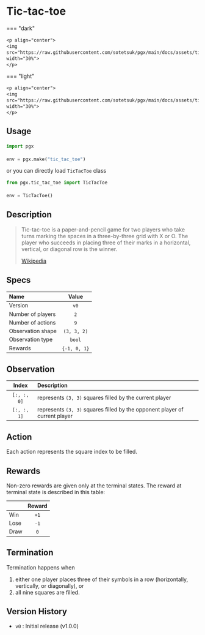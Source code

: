 # Tic-tac-toe

=== "dark" 

    <p align="center">
    <img src="https://raw.githubusercontent.com/sotetsuk/pgx/main/docs/assets/tic_tac_toe_dark.gif" width="30%">
    </p>

=== "light" 

    <p align="center">
    <img src="https://raw.githubusercontent.com/sotetsuk/pgx/main/docs/assets/tic_tac_toe_light.gif" width="30%">
    </p>


## Usage

```py
import pgx

env = pgx.make("tic_tac_toe")
```

or you can directly load `TicTacToe` class

```py
from pgx.tic_tac_toe import TicTacToe

env = TicTacToe()
```

## Description

> Tic-tac-toe is a paper-and-pencil game for two players who take turns marking the spaces in a three-by-three grid with X or O. The player who succeeds in placing three of their marks in a horizontal, vertical, or diagonal row is the winner. 
> 
> [Wikipedia](https://en.wikipedia.org/wiki/Tic-tac-toe)

## Specs

| Name | Value |
|:---|:----:|
| Version | `v0` |
| Number of players | `2` |
| Number of actions | `9` |
| Observation shape | `(3, 3, 2)` |
| Observation type | `bool` |
| Rewards | `{-1, 0, 1}` |

## Observation


| Index | Description |
|:---:|:----|
| `[:, :, 0]` | represents `(3, 3)` squares filled by the current player |
| `[:, :, 1]` | represents `(3, 3)` squares filled by the opponent player of current player |

## Action
Each action represents the square index to be filled.

## Rewards
Non-zero rewards are given only at the terminal states.
The reward at terminal state is described in this table:

| | Reward |
|:---|:----:|
| Win | `+1` |
| Lose | `-1` |
| Draw | `0` |

## Termination

Termination happens when 

1. either one player places three of their symbols in a row (horizontally, vertically, or diagonally), or 
2. all nine squares are filled.


## Version History

- `v0` : Initial release (v1.0.0)
